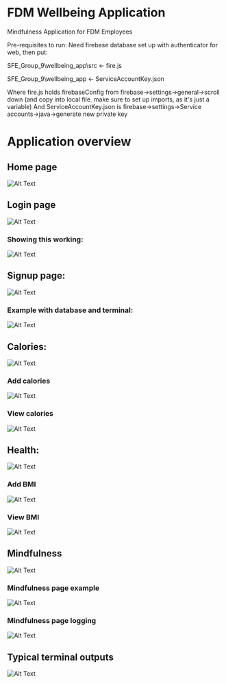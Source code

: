 # FDM Wellbeing Application
Mindfulness Application for FDM Employees

Pre-requisites to run:
Need firebase database set up with authenticator for web, then put:

SFE_Group_9\wellbeing_app\src     <-    fire.js

SFE_Group_9\wellbeing_app         <-    ServiceAccountKey.json

Where fire.js holds firebaseConfig from firebase->settings->general->scroll down (and copy into local file. make sure to set up imports, as it's just a variable)
And ServiceAccountKey.json is firebase->settings->Service accounts->java->generate new private key
<br/>
<h1>Application overview</h1>

<h2>Home page</h2>

![Alt Text](https://github.research.its.qmul.ac.uk/ec19181/SFE_Group_9/blob/master/images/home.png)

<h2>Login page</h2>

![Alt Text](https://github.research.its.qmul.ac.uk/ec19181/SFE_Group_9/blob/master/images/1Login.png)

<h3>Showing this working:</h3>

![Alt Text](https://github.research.its.qmul.ac.uk/ec19181/SFE_Group_9/blob/master/images/2Login.gif)

<h2>Signup page:</h2>

![Alt Text](https://github.research.its.qmul.ac.uk/ec19181/SFE_Group_9/blob/master/images/signup.png)

<h3>Example with database and terminal:</h3>

![Alt Text](https://github.research.its.qmul.ac.uk/ec19181/SFE_Group_9/blob/master/images/signupFullExample.gif)

<h2>Calories:</h2>

![Alt Text](https://github.research.its.qmul.ac.uk/ec19181/SFE_Group_9/blob/master/images/3calories.png)

<h3>Add calories</h3>

![Alt Text](https://github.research.its.qmul.ac.uk/ec19181/SFE_Group_9/blob/master/images/4addcalories.png)

<h3>View calories</h3>

![Alt Text](https://github.research.its.qmul.ac.uk/ec19181/SFE_Group_9/blob/master/images/5viewcalories.png)

<h2>Health:</h2>

![Alt Text](https://github.research.its.qmul.ac.uk/ec19181/SFE_Group_9/blob/master/images/6health.png)

<h3>Add BMI</h3>

![Alt Text](https://github.research.its.qmul.ac.uk/ec19181/SFE_Group_9/blob/master/images/7addbmi.png)

<h3>View BMI</h3>

![Alt Text](https://github.research.its.qmul.ac.uk/ec19181/SFE_Group_9/blob/master/images/8viewbmi.png)

<h2>Mindfulness</h2>

![Alt Text](https://github.research.its.qmul.ac.uk/ec19181/SFE_Group_9/blob/master/images/9mindfulness.png)


<h3>Mindfulness page example</h3>

![Alt Text](https://github.research.its.qmul.ac.uk/ec19181/SFE_Group_9/blob/master/images/9.1mindfulness.png)

<h3>Mindfulness page logging</h3>

![Alt Text](https://github.research.its.qmul.ac.uk/ec19181/SFE_Group_9/blob/master/images/9.3mindfulness.gif)

<h2>Typical terminal outputs</h2>

![Alt Text](https://github.research.its.qmul.ac.uk/ec19181/SFE_Group_9/blob/master/images/terminalOut.png)
